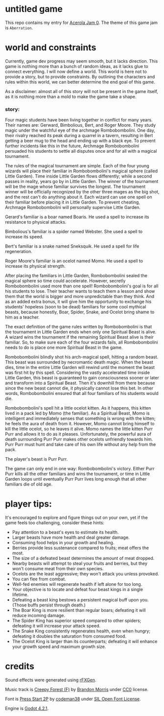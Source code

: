 # untitled game

This repo contains my entry for [Acerola Jam 0](https://itch.io/jam/acerola-jam-0). The theme of this game jam is `Aberration`.

# world and constraints

Currently, game dev progress may seem smooth, but it lacks direction. This game is nothing more than a bunch of random ideas, as it lacks glue to connect everything. I will now define a world. This world is here not to provide a story, but to provide constraints. By outlining the characters and rules within this world, we can better determine the end goal of this game.

As a disclaimer: almost all of this story will not be present in the game itself, as it is nothing more than a mold to make the game take a shape.

### story:

Four magic students have been living together in conflict for many years. Their names are: Gerward, Bimbolious, Bert, and Roger Moore. They study magic under the watchful eye of the archmage Rombobombolini. One day, their rivalry reached its peak during a quarrel in a tavern, resulting in Bert getting a beer mug to the head and ending up with a black eye. To prevent further incidents like this in the future, Archmage Rombobombolini persuaded his students to settle all disputes once and for all with a magical tournament.

The rules of the magical tournament are simple. Each of the four young wizards will place their familiar in Rombobombolini's magical sphere (called Little Garden). Time inside Little Garden flows differently; while a second passes in reality, years go by in Little Garden. The winner of the tournament will be the mage whose familiar survives the longest. The tournament winner will be officially recognized by the other three mages as the big shot, and the rest can't do anything about it. Each wizard can use one spell on their familiar before placing it in Little Garden. To prevent cheating, Archmage Rombobombolini will personally supervise Little Garden.

Gerard's familiar is a boar named Boaris. He used a spell to increase its resistance to physical attacks.

Bimbolious's familiar is a spider named Webster. She used a spell to increase its speed.

Bert's familiar is a snake named Sneksquik. He used a spell for life regeneration.

Roger Moore's familiar is an ocelot named Momo. He used a spell to increase its physical strength.

After placing the familiars in Little Garden, Rombobombolini sealed the magical sphere so time could accelerate. However, secretly Rombobombolini used more than one spell! Rombobombolini's goal is for all his students to lose. Their teacher wants to teach them a lesson and show them that the world is bigger and more unpredictable than they think. And as an added extra bonus, it will give him the opportunity to exchange his students' hopeless (soon to be dead) familiars for some cool mythical beasts, because honestly, Boar, Spider, Snake, and Ocelot bring shame to him as a teacher.

The exact definition of the game rules written by Rombobombolini is that the tournament in Little Garden ends when only one Spiritual Beast is alive. A wizard wins the tournament if the remaining Spiritual Beast alive is their familiar. So, to make sure each of the four wizards fails, all Rombobombolini needs to do is place one more Spiritual Beast in the game.

Rombobombolini blindly shot his arch-magical spell, hitting a random beast. This beast was surrounded by necromantic death magic. When the beast dies, time in the entire Little Garden will rewind until the moment the beast was first hit by this spell. Considering the vastly accelerated time inside Little Garden, this beast is guaranteed to gain consciousness sooner or later and transform into a Spiritual Beast. Then it's downhill from there because since the new beast cannot die, it physically cannot lose this bet. In other words, Rombobombolini ensured that all four familiars of his students would die.

Rombobombolini's spell hit a little ocelot kitten. As it happens, this kitten lived in a pack led by Momo (the familiar). As a Spiritual Beast, Momo is intelligent and immediately senses that something is wrong with the kitten; he feels the aura of death from it. However, Momo cannot bring himself to kill the little ocelot, so he leaves it alive. Momo names the little kitten Purr Purr and allows it to do as it pleases. Unfortunately, the powerful aura of death surrounding Purr Purr makes other ocelots unfriendly towards him. Purr Purr must hunt and take care of his own life without any help from the pack.

The player's beast is Purr Purr.

The game can only end in one way: Rombobombolini's victory. Either Purr Purr kills all the other familiars and wins the tournament, or time in Little Garden loops until eventually Purr Purr lives long enough that all other familiars die of old age.

# player tips:

It's encouraged to explore and figure things out on your own, yet if the game feels too challenging, consider these hints:

-   Pay attention to a beast's eyes to estimate its health.
-   Larger beasts have more health and deal greater damage.
-   Consuming food helps in your growth and healing.
-   Berries provide less sustenance compared to fruits; meat offers the most.
-   The size of a defeated beast determines the amount of meat dropped.
-   Nearby beasts will attempt to steal your fruits and berries, but they won't consume meat from their own species.
-   Ocelots are the least aggressive; they won't attack you unless provoked.
-   You can flee from combat.
-   Well-fed enemies will regenerate health if left alone for too long.
-   Your objective is to locate and defeat four beast kings in a single lifetime.
-   Defeating a beast king bestows a persistent magical buff upon you. (Those buffs persist through death.)
-   The Boar King is more resilient than regular boars; defeating it will reduce incoming damage.
-   The Spider King has superior speed compared to other spiders; defeating it will increase your attack speed.
-   The Snake King consistently regenerates health, even when hungry; defeating it doubles the saturation from consumed food.
-   The Ocelot King is larger than its counterparts; defeating it will enhance your growth speed and maximum growth size.

# credits

Sound effects were generated using [rFXGen](https://raylibtech.itch.io/rfxgen).

Music track is [Creepy Forest (F)](https://opengameart.org/content/creepy-forest-f) by [Brandon Morris](https://opengameart.org/users/haeldb) under [CC0](https://creativecommons.org/publicdomain/zero/1.0/) license.

Font is [Press Start 2P](https://zone38.net/font/#pressstart) by [codeman38](https://www.zone38.net/) under [SIL Open Font License](https://openfontlicense.org/).

Engine is [Godot 4.2.1](https://godotengine.org/).
